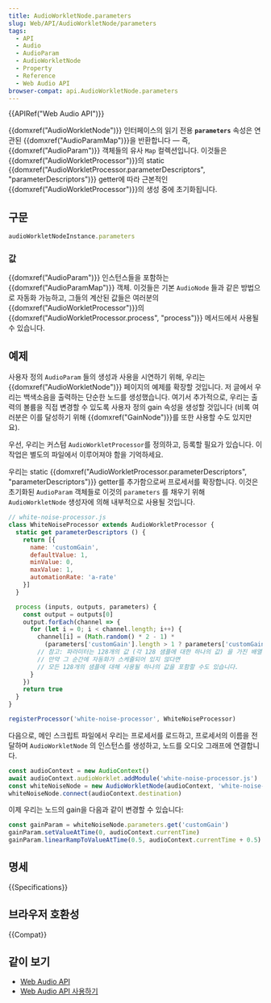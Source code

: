 ```yaml
---
title: AudioWorkletNode.parameters
slug: Web/API/AudioWorkletNode/parameters
tags:
  - API
  - Audio
  - AudioParam
  - AudioWorkletNode
  - Property
  - Reference
  - Web Audio API
browser-compat: api.AudioWorkletNode.parameters
---
```

{{APIRef("Web Audio API")}}

{{domxref("AudioWorkletNode")}} 인터페이스의 읽기 전용 **`parameters`** 속성은 연관된 {{domxref("AudioParamMap")}}을 반환합니다 — 즉, {{domxref("AudioParam")}} 객체들의 유사 `Map` 컬렉션입니다. 이것들은 {{domxref("AudioWorkletProcessor")}}의 static {{domxref("AudioWorkletProcessor.parameterDescriptors", "parameterDescriptors")}} getter에 따라 근본적인 {{domxref("AudioWorkletProcessor")}}의 생성 중에 초기화됩니다.

## 구문

```js
audioWorkletNodeInstance.parameters
```

### 값

{{domxref("AudioParam")}} 인스턴스들을 포함하는 {{domxref("AudioParamMap")}} 객체. 이것들은 기본 `AudioNode` 들과 같은 방법으로 자동화 가능하고, 그들의 계산된 값들은 여러분의 {{domxref("AudioWorkletProcessor")}}의 {{domxref("AudioWorkletProcessor.process",
  "process")}} 메서드에서 사용될 수 있습니다.

## 예제

사용자 정의 `AudioParam` 들의 생성과 사용을 시연하기 위해, 우리는 {{domxref("AudioWorkletNode")}} 페이지의 예제를 확장할 것입니다. 저 글에서 우리는 백색소음을 출력하는 단순한 노드를 생성했습니다. 여기서 추가적으로, 우리는 출력의 볼륨을 직접 변경할 수 있도록 사용자 정의 gain 속성을 생성할 것입니다 (비록 여러분은 이를 달성하기 위해 {{domxref("GainNode")}}를 또한 사용할 수도 있지만요).

우선, 우리는 커스텀 `AudioWorkletProcessor`를 정의하고, 등록할 필요가 있습니다. 이 작업은 별도의 파일에서 이루어져야 함을 기억하세요.

우리는 static {{domxref("AudioWorkletProcessor.parameterDescriptors", "parameterDescriptors")}} getter를 추가함으로써 프로세서를 확장합니다. 이것은 초기화된 `AudioParam` 객체들로 이것의 `parameters` 를 채우기 위해 `AudioWorkletNode` 생성자에 의해 내부적으로 사용될 것입니다.

```js
// white-noise-processor.js
class WhiteNoiseProcessor extends AudioWorkletProcessor {
  static get parameterDescriptors () {
    return [{
      name: 'customGain',
      defaultValue: 1,
      minValue: 0,
      maxValue: 1,
      automationRate: 'a-rate'
    }]
  }

  process (inputs, outputs, parameters) {
    const output = outputs[0]
    output.forEach(channel => {
      for (let i = 0; i < channel.length; i++) {
        channel[i] = (Math.random() * 2 - 1) *
          (parameters['customGain'].length > 1 ? parameters['customGain'][i] : parameters['customGain'][0])
        // 참고: 파라미터는 128개의 값 (각 128 샘플에 대한 하나의 값) 을 가진 배열을 포함하지만,
        // 만약 그 순간에 자동화가 스케쥴되어 있지 않다면
        // 모든 128개의 샘플에 대해 사용될 하나의 값을 포함할 수도 있습니다.
      }
    })
    return true
  }
}

registerProcessor('white-noise-processor', WhiteNoiseProcessor)
```

다음으로, 메인 스크립트 파일에서 우리는 프로세서를 로드하고, 프로세서의 이름을 전달하며 `AudioWorkletNode` 의 인스턴스를 생성하고, 노드를 오디오 그래프에 연결합니다.

```js
const audioContext = new AudioContext()
await audioContext.audioWorklet.addModule('white-noise-processor.js')
const whiteNoiseNode = new AudioWorkletNode(audioContext, 'white-noise-processor')
whiteNoiseNode.connect(audioContext.destination)
```

이제 우리는 노드의 gain을 다음과 같이 변경할 수 있습니다:

```js
const gainParam = whiteNoiseNode.parameters.get('customGain')
gainParam.setValueAtTime(0, audioContext.currentTime)
gainParam.linearRampToValueAtTime(0.5, audioContext.currentTime + 0.5)
```

## 명세

{{Specifications}}

## 브라우저 호환성

{{Compat}}

## 같이 보기

- [Web Audio API](/ko/docs/Web/API/Web_Audio_API)
- [Web Audio
  API 사용하기](/ko/docs/Web/API/Web_Audio_API/Using_Web_Audio_API)

